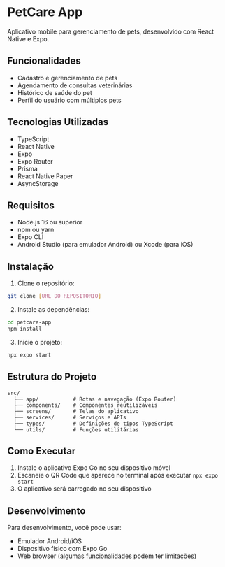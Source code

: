# PetCare App

Aplicativo mobile para gerenciamento de pets, desenvolvido com React Native e Expo.

## Funcionalidades

- Cadastro e gerenciamento de pets
- Agendamento de consultas veterinárias
- Histórico de saúde do pet
- Perfil do usuário com múltiplos pets

## Tecnologias Utilizadas

- TypeScript
- React Native
- Expo
- Expo Router
- Prisma
- React Native Paper
- AsyncStorage

## Requisitos

- Node.js 16 ou superior
- npm ou yarn
- Expo CLI
- Android Studio (para emulador Android) ou Xcode (para iOS)

## Instalação

1. Clone o repositório:
```bash
git clone [URL_DO_REPOSITÓRIO]
```

2. Instale as dependências:
```bash
cd petcare-app
npm install
```

3. Inicie o projeto:
```bash
npx expo start
```

## Estrutura do Projeto

```
src/
  ├── app/           # Rotas e navegação (Expo Router)
  ├── components/    # Componentes reutilizáveis
  ├── screens/       # Telas do aplicativo
  ├── services/      # Serviços e APIs
  ├── types/         # Definições de tipos TypeScript
  └── utils/         # Funções utilitárias
```

## Como Executar

1. Instale o aplicativo Expo Go no seu dispositivo móvel
2. Escaneie o QR Code que aparece no terminal após executar `npx expo start`
3. O aplicativo será carregado no seu dispositivo

## Desenvolvimento

Para desenvolvimento, você pode usar:
- Emulador Android/iOS
- Dispositivo físico com Expo Go
- Web browser (algumas funcionalidades podem ter limitações) 
